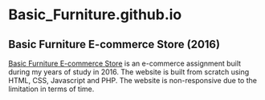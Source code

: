 # Basic_Furniture.github.io

## Basic Furniture E-commerce Store (2016)

[Basic Furniture E-commerce Store](http://basic.simonec.net/) is an e-commerce assignment built during my years of study in 2016. 
The website is built from scratch using HTML, CSS, Javascript and PHP. The website is non-responsive due to the limitation in terms of time. 
